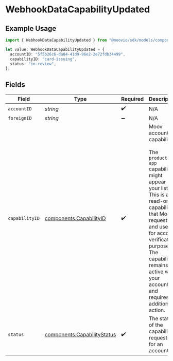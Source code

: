 # WebhookDataCapabilityUpdated

## Example Usage

```typescript
import { WebhookDataCapabilityUpdated } from "@moovio/sdk/models/components";

let value: WebhookDataCapabilityUpdated = {
  accountID: "5f5b26c6-da84-41d9-96e2-2e72fdb34499",
  capabilityID: "card-issuing",
  status: "in-review",
};
```

## Fields

| Field                                                                                                                                                                                                                                                                   | Type                                                                                                                                                                                                                                                                    | Required                                                                                                                                                                                                                                                                | Description                                                                                                                                                                                                                                                             |
| ----------------------------------------------------------------------------------------------------------------------------------------------------------------------------------------------------------------------------------------------------------------------- | ----------------------------------------------------------------------------------------------------------------------------------------------------------------------------------------------------------------------------------------------------------------------- | ----------------------------------------------------------------------------------------------------------------------------------------------------------------------------------------------------------------------------------------------------------------------- | ----------------------------------------------------------------------------------------------------------------------------------------------------------------------------------------------------------------------------------------------------------------------- |
| `accountID`                                                                                                                                                                                                                                                             | *string*                                                                                                                                                                                                                                                                | :heavy_check_mark:                                                                                                                                                                                                                                                      | N/A                                                                                                                                                                                                                                                                     |
| `foreignID`                                                                                                                                                                                                                                                             | *string*                                                                                                                                                                                                                                                                | :heavy_minus_sign:                                                                                                                                                                                                                                                      | N/A                                                                                                                                                                                                                                                                     |
| `capabilityID`                                                                                                                                                                                                                                                          | [components.CapabilityID](../../models/components/capabilityid.md)                                                                                                                                                                                                      | :heavy_check_mark:                                                                                                                                                                                                                                                      | Moov account capabilities.<br/><br/>The `production-app` capability might appear in your list. This is a read-only capability that Moov requests and uses for account verification purposes. The capability remains active with your account and requires no additional action. |
| `status`                                                                                                                                                                                                                                                                | [components.CapabilityStatus](../../models/components/capabilitystatus.md)                                                                                                                                                                                              | :heavy_check_mark:                                                                                                                                                                                                                                                      | The status of the capability requested for an account.                                                                                                                                                                                                                  |